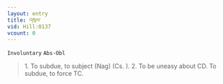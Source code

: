 ```yaml
---
layout: entry
title: འཁུལ་
vid: Hill:0137
vcount: 0
---
```

`Involuntary` `Abs-Obl`
> 1\.
 To subdue, to subject (Nag) (Cs\.
)\.
 2\.
 To be uneasy about CD\.
 To subdue, to force TC\.

